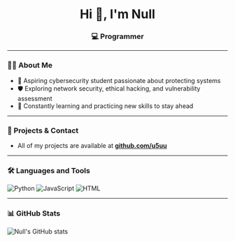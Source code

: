 <h1 align="center">Hi 👋, I'm Null </h1>
<h3 align="center">💻 Programmer </h3>

---

### 👨‍💻 About Me

- 🔐 Aspiring cybersecurity student passionate about protecting systems  
- 🛡️ Exploring network security, ethical hacking, and vulnerability assessment  
- 📖 Constantly learning and practicing new skills to stay ahead   

---

### 📂 Projects & Contact

- All of my projects are available at **[github.com/u5uu](https://github.com/u5uu)**

---

### 🛠 Languages and Tools

![Python](https://img.shields.io/badge/Python-3776AB?style=flat&logo=python&logoColor=white)
![JavaScript](https://img.shields.io/badge/JavaScript-F7DF1E?style=flat&logo=javascript&logoColor=black)
![HTML](https://img.shields.io/badge/HTML-E34F26?style=flat&logo=html5&logoColor=white)


---

### 📊 GitHub Stats

![Null's GitHub stats](https://github-readme-stats.vercel.app/api?username=u5uu&show_icons=true&theme=radical)


